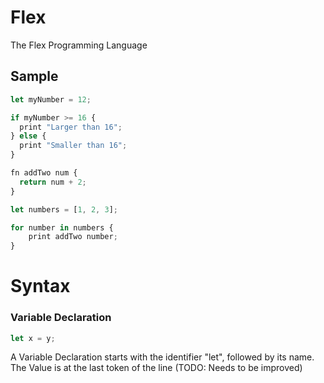 # Flex

The Flex Programming Language

## Sample

```js
let myNumber = 12;

if myNumber >= 16 {
  print "Larger than 16";
} else {
  print "Smaller than 16";
}

fn addTwo num {
  return num + 2;
}

let numbers = [1, 2, 3];

for number in numbers {
	print addTwo number;
}
```

# Syntax

### Variable Declaration

```js
let x = y;
```

A Variable Declaration starts with the identifier "let", followed by its name. The Value is at the last token of the line (TODO: Needs to be improved)
